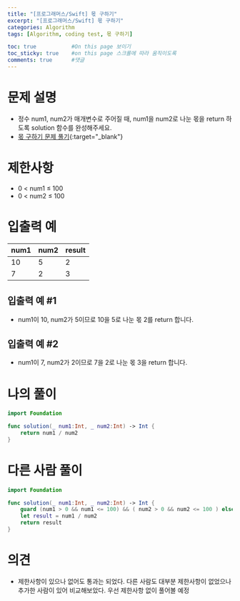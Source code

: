 ```yaml
---
title: "[프로그래머스/Swift] 몫 구하기"
excerpt: "[프로그래머스/Swift] 몫 구하기"
categories: Algorithm
tags: [Algorithm, coding test, 몫 구하기]

toc: true           #On this page 보이기 
toc_sticky: true    #on this page 스크롤에 따라 움직이도록 
comments: true      #댓글
---
```

# 문제 설명 
- 정수 num1, num2가 매개변수로 주어질 때, num1을 num2로 나눈 몫을 return 하도록 solution 함수를 완성해주세요.
- [몫 구하기 문제 풀기](https://school.programmers.co.kr/learn/courses/30/lessons/120805){:target="_blank"} 

# 제한사항
- 0 < num1 ≤ 100
- 0 < num2 ≤ 100

# 입출력 예

|num1|num2|result|
|---|---|---|
|10|5|2|
|7|2|3|

## 입출력 예 #1 
- num1이 10, num2가 5이므로 10을 5로 나눈 몫 2를 return 합니다. 

## 입출력 예 #2 
- num1이 7, num2가 2이므로 7을 2로 나눈 몫 3을 return 합니다.

# 나의 풀이 
```swift 
import Foundation

func solution(_ num1:Int, _ num2:Int) -> Int {
    return num1 / num2
}
``` 
# 다른 사람 풀이 
```swift 
import Foundation

func solution(_ num1:Int, _ num2:Int) -> Int {
    guard (num1 > 0 && num1 <= 100) && ( num2 > 0 && num2 <= 100 ) else { return 0 }
    let result = num1 / num2
    return result
}
``` 

# 의견 
- 제한사항이 있으나 없어도 통과는 되었다. 다른 사람도 대부분 제한사항이 없었으나 추가한 사람이 있어 비교해보았다. 우선 제한사항 없이 풀어볼 예정 
